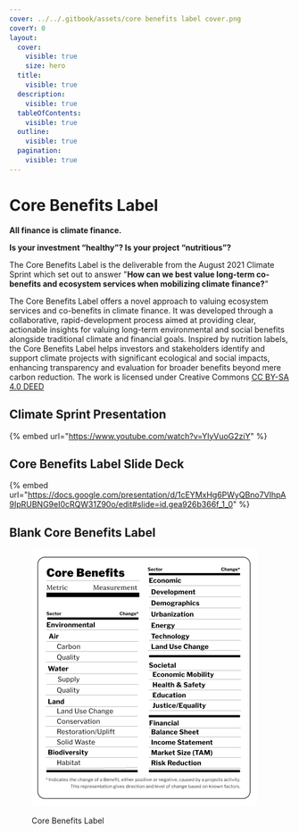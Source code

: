 ```yaml
---
cover: ../../.gitbook/assets/core benefits label cover.png
coverY: 0
layout:
  cover:
    visible: true
    size: hero
  title:
    visible: true
  description:
    visible: true
  tableOfContents:
    visible: true
  outline:
    visible: true
  pagination:
    visible: true
---
```


# Core Benefits Label

**All finance is climate finance.**&#x20;

**Is your investment “healthy”? Is your project “nutritious”?**

The Core Benefits Label is the deliverable from the August 2021 Climate Sprint which set out to answer "**How can we best value long-term co-benefits and ecosystem services when mobilizing climate finance?**"&#x20;

The Core Benefits Label offers a novel approach to valuing ecosystem services and co-benefits in climate finance. It was developed through a collaborative, rapid-development process aimed at providing clear, actionable insights for valuing long-term environmental and social benefits alongside traditional climate and financial goals. Inspired by nutrition labels, the Core Benefits Label helps investors and stakeholders identify and support climate projects with significant ecological and social impacts, enhancing transparency and evaluation for broader benefits beyond mere carbon reduction. The work is licensed under Creative Commons [CC BY-SA 4.0 DEED](https://creativecommons.org/licenses/by-sa/4.0/)

## Climate Sprint Presentation

{% embed url="https://www.youtube.com/watch?v=YlyVuoG2ziY" %}

## Core Benefits Label Slide Deck

{% embed url="https://docs.google.com/presentation/d/1cEYMxHg6PWyQBno7VIhpA9IpRUBNG9eI0cRQW31Z90o/edit#slide=id.gea926b366f_1_0" %}

## Blank Core Benefits Label

<figure><img src="../../.gitbook/assets/image (1) (1) (1).png" alt=""><figcaption><p>Core Benefits Label</p></figcaption></figure>
